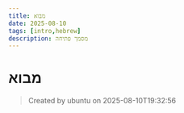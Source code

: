 ```yaml
---
title: מבוא
date: 2025-08-10
tags: [intro,hebrew]
description: מסמך פתיחה
---
```


# מבוא

> Created by ubuntu on 2025-08-10T19:32:56

<!-- Summary -->



